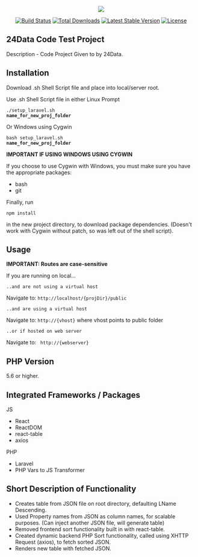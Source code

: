 <p align="center"><img src="https://laravel.com/assets/img/components/logo-laravel.svg"></p>

<p align="center">
<a href="https://travis-ci.org/laravel/framework"><img src="https://travis-ci.org/laravel/framework.svg" alt="Build Status"></a>
<a href="https://packagist.org/packages/laravel/framework"><img src="https://poser.pugx.org/laravel/framework/d/total.svg" alt="Total Downloads"></a>
<a href="https://packagist.org/packages/laravel/framework"><img src="https://poser.pugx.org/laravel/framework/v/stable.svg" alt="Latest Stable Version"></a>
<a href="https://packagist.org/packages/laravel/framework"><img src="https://poser.pugx.org/laravel/framework/license.svg" alt="License"></a>
</p>

## 24Data Code Test Project

Description - Code Project Given to by 24Data.

## Installation

Download .sh Shell Script file and place into local/server root.

Use .sh Shell Script file in either Linux Prompt

<code>./setup_laravel.sh **name_for_new_proj_folder**</code>

Or Windows using Cygwin

<code>bash setup_laravel.sh **name_for_new_proj_folder**</code>

**IMPORTANT IF USING WINDOWS USING CYGWIN**

If you choose to use Cygwin with Windows, you must make sure you have the appropriate packages:

- bash
- git

Finally, run 

<code>npm install</code> 

in the new project directory, to download package dependencies. (Doesn't work with Cygwin without patch, so was left out of the shell script).

## Usage
**IMPORTANT: Routes are case-sensitive**

If you are running on local...

    ..and are not using a virtual host

Navigate to: <code>http://localhost/{projDir}/public</code>

    ..and are using a virtual host
    
Navigate to: <code>http://{vhost}</code> where vhost points to public folder

    ..or if hosted on web server
    
Navigate to: <code> http://{webserver} </code>

## PHP Version
5.6 or higher.

## Integrated Frameworks / Packages

JS
- React
- ReactDOM
- react-table
- axios

PHP
- Laravel
- PHP Vars to JS Transformer

## Short Description of Functionality
- Creates table from JSON file on root directory, defaulting LName Descending.
- Used Property names from JSON as column names, for scalable purposes. (Can inject another JSON file, will generate table)
- Removed frontend sort functionality built in with react-table.
- Created dynamic backend PHP Sort functionality, called using XHTTP Request (axios), to fetch sorted JSON.
- Renders new table with fetched JSON.
